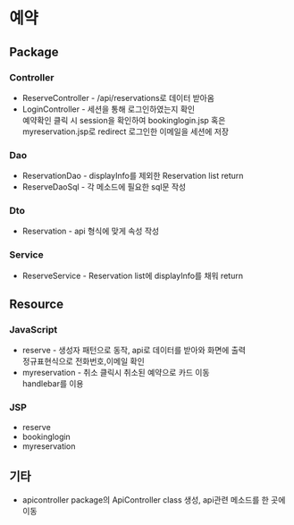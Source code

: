 # 예약

## Package

### Controller
  * ReserveController - /api/reservations로 데이터 받아옴
  * LoginController - 세션을 통해 로그인하였는지 확인<br>
  예약확인 클릭 시 session을 확인하여 bookinglogin.jsp 혹은 myreservation.jsp로 redirect
  로그인한 이메일을 세션에 저장
  
### Dao
  * ReservationDao - displayInfo를 제외한 Reservation list return 
  * ReserveDaoSql - 각 메소드에 필요한 sql문 작성

### Dto
  * Reservation - api 형식에 맞게 속성 작성

### Service 
  * ReserveService - Reservation list에 displayInfo를 채워 return

## Resource

### JavaScript
  * reserve - 생성자 패턴으로 동작, api로 데이터를 받아와 화면에 출력<br>
  정규표현식으로 전화번호,이메일 확인
  * myreservation - 취소 클릭시 취소된 예약으로 카드 이동<br>
  handlebar를 이용

### JSP
  * reserve
  * bookinglogin
  * myreservation

## 기타
  * apicontroller package의 ApiController class 생성, api관련 메소드를 한 곳에 이동

